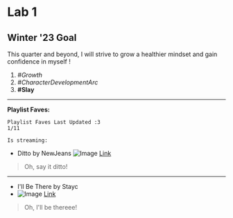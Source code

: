 # Lab 1

## Winter '23 Goal
This quarter and beyond, I will strive to grow a healthier mindset and gain confidence in myself ! 
1. *#Growth* 
2. *#CharacterDevelopmentArc* 
3. **#Slay**
---
**Playlist Faves:**
```
Playlist Faves Last Updated :3
1/11
```
`Is streaming:`
* Ditto by NewJeans
![Image](https://cdn.vox-cdn.com/thumbor/qXDHOq7dMHWm52TqLWcpj2F4n5s=/0x0:1280x720/1200x800/filters:focal(466x34:670x238)/cdn.vox-cdn.com/uploads/chorus_image/image/70892948/Ditto_Number_1.0.png)
[Link](https://www.youtube.com/watch?v=-g9I2neQR7w)
> Oh, say it ditto!
---
* I'll Be There by Stayc
* ![Image](https://i.pinimg.com/564x/53/65/42/53654265d8cd90af50bca9350361e18d.jpg)
[Link](https://www.youtube.com/watch?v=FZuFxUrcw7Y)
> Oh, I'll be thereee!


